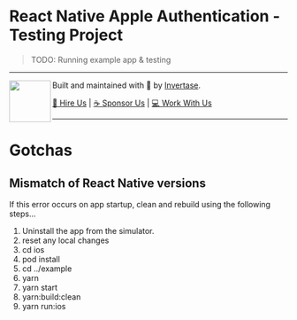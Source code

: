 # React Native Apple Authentication - Testing Project

> TODO: Running example app & testing

---

<p>
  <img align="left" width="75px" src="https://static.invertase.io/assets/invertase-logo-small.png"> 
  <p align="left">  
    Built and maintained with 💛 by <a href="https://invertase.io">Invertase</a>.
  </p>
  <p align="left">  
    <a href="https://invertase.io/hire-us">💼 Hire Us</a> | 
    <a href="https://opencollective.com/react-native-firebase">☕️ Sponsor Us</a> | 
    <a href="https://opencollective.com/jobs">‍💻 Work With Us</a>
  </p>
</p>

---

# Gotchas

## Mismatch of React Native versions

If this error occurs on app startup, clean and rebuild using the following steps...

1. Uninstall the app from the simulator.
2. reset any local changes
3. cd ios
4. pod install
5. cd ../example
6. yarn
7. yarn start
8. yarn:build:clean
9. yarn run:ios
